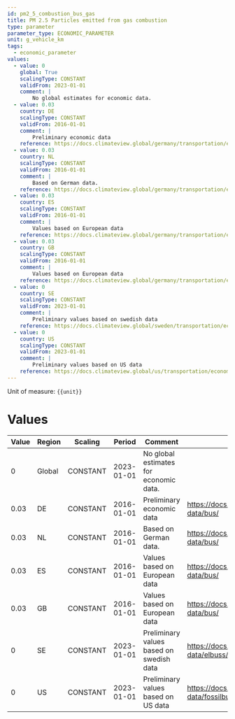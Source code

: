 ```yaml
---
id: pm2_5_combustion_bus_gas
title: PM 2.5 Particles emitted from gas combustion
type: parameter
parameter_type: ECONOMIC_PARAMETER
unit: g_vehicle_km
tags:
  - economic_parameter
values:
  - value: 0
    global: True
    scalingType: CONSTANT
    validFrom: 2023-01-01
    comment: |
        No global estimates for economic data.
  - value: 0.03
    country: DE
    scalingType: CONSTANT
    validFrom: 2016-01-01
    comment: |
        Preliminary economic data
    reference: https://docs.climateview.global/germany/transportation/economic-data/bus/
  - value: 0.03
    country: NL
    scalingType: CONSTANT
    validFrom: 2016-01-01
    comment: |
        Based on German data.
    reference: https://docs.climateview.global/germany/transportation/economic-data/bus/
  - value: 0.03
    country: ES
    scalingType: CONSTANT
    validFrom: 2016-01-01
    comment: |
        Values based on European data
    reference: https://docs.climateview.global/germany/transportation/economic-data/bus/
  - value: 0.03
    country: GB
    scalingType: CONSTANT
    validFrom: 2016-01-01
    comment: |
        Values based on European data
    reference: https://docs.climateview.global/germany/transportation/economic-data/bus/
  - value: 0
    country: SE
    scalingType: CONSTANT
    validFrom: 2023-01-01
    comment: |
        Preliminary values based on swedish data
    reference: https://docs.climateview.global/sweden/transportation/economic-data/elbuss/
  - value: 0
    country: US
    scalingType: CONSTANT
    validFrom: 2023-01-01
    comment: |
        Preliminary values based on US data
    reference: https://docs.climateview.global/us/transportation/economic-data/fossilbus/
---
```



Unit of measure: `{{unit}}`


# Values


| Value | Region | Scaling | Period | Comment | Reference |
|-------|--------|---------|--------|---------|-----------|
| 0 | Global | CONSTANT | 2023-01-01 | No global estimates for economic data. |  |
| 0.03 | DE | CONSTANT | 2016-01-01 | Preliminary economic data | https://docs.climateview.global/germany/transportation/economic-data/bus/ |
| 0.03 | NL | CONSTANT | 2016-01-01 | Based on German data. | https://docs.climateview.global/germany/transportation/economic-data/bus/ |
| 0.03 | ES | CONSTANT | 2016-01-01 | Values based on European data | https://docs.climateview.global/germany/transportation/economic-data/bus/ |
| 0.03 | GB | CONSTANT | 2016-01-01 | Values based on European data | https://docs.climateview.global/germany/transportation/economic-data/bus/ |
| 0 | SE | CONSTANT | 2023-01-01 | Preliminary values based on swedish data | https://docs.climateview.global/sweden/transportation/economic-data/elbuss/ |
| 0 | US | CONSTANT | 2023-01-01 | Preliminary values based on US data | https://docs.climateview.global/us/transportation/economic-data/fossilbus/ |


